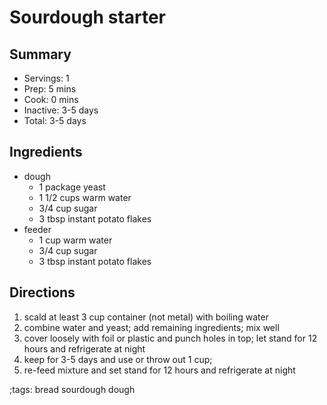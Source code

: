 # Sourdough starter

## Summary

- Servings: 1
- Prep: 5 mins
- Cook: 0 mins
- Inactive: 3-5 days
- Total: 3-5 days

## Ingredients

- dough
  - 1 package yeast
  - 1 1/2 cups warm water
  - 3/4 cup sugar
  - 3 tbsp instant potato flakes
- feeder
  - 1 cup warm water
  - 3/4 cup sugar
  - 3 tbsp instant potato flakes

## Directions

1. scald at least 3 cup container (not metal) with boiling water
1. combine water and yeast; add remaining ingredients; mix well
1. cover loosely with foil or plastic and punch holes in top; let
   stand for 12 hours and refrigerate at night
1. keep for 3-5 days and use or throw out 1 cup;
1. re-feed mixture and set stand for 12 hours and refrigerate at night

;tags: bread sourdough dough
